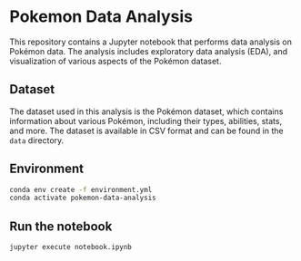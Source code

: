 # Pokemon Data Analysis
This repository contains a Jupyter notebook that performs data analysis on Pokémon data. The analysis includes exploratory data analysis (EDA), and visualization of various aspects of the Pokémon dataset.

## Dataset
The dataset used in this analysis is the Pokémon dataset, which contains information about various Pokémon, including their types, abilities, stats, and more. The dataset is available in CSV format and can be found in the `data` directory.

## Environment

```bash
conda env create -f environment.yml
conda activate pokemon-data-analysis
```

## Run the notebook

```bash
jupyter execute notebook.ipynb
```